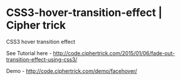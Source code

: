 # CSS3-hover-transition-effect | Cipher trick

CSS3 hover transition effect

See Tutorial here - http://code.ciphertrick.com/2015/01/06/fade-out-transition-effect-using-css3/

Demo - http://code.ciphertrick.com/demo/facehover/
